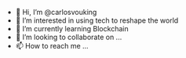 - 👋 Hi, I’m @carlosvouking
- 👀 I’m interested in using tech to reshape the world
- 🌱 I’m currently learning Blockchain
- 💞️ I’m looking to collaborate on ...
- 📫 How to reach me ...

<!---
carlosvouking/carlosvouking is a ✨ special ✨ repository because its `README.md` (this file) appears on your GitHub profile.
You can click the Preview link to take a look at your changes.
--->
